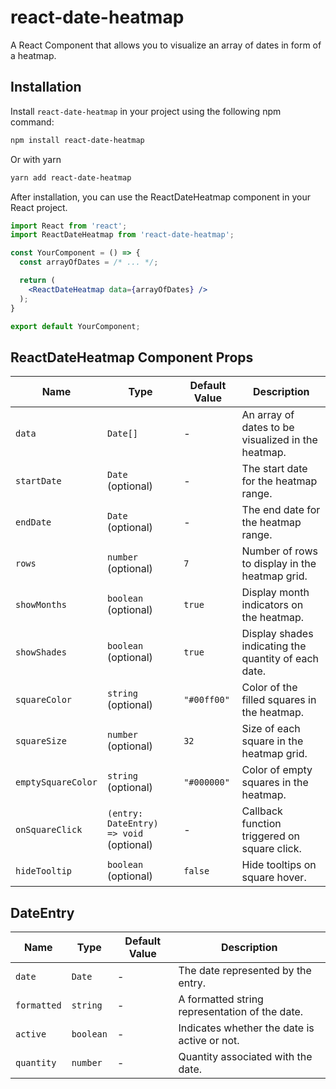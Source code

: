# react-date-heatmap

A React Component that allows you to visualize an array of dates in form of a heatmap.

## Installation

Install `react-date-heatmap` in your project using the following npm command:

```bash
npm install react-date-heatmap
```

Or with yarn

```bash
yarn add react-date-heatmap
```

After installation, you can use the ReactDateHeatmap component in your React project.

```jsx
import React from 'react';
import ReactDateHeatmap from 'react-date-heatmap';

const YourComponent = () => {
  const arrayOfDates = /* ... */;

  return (
    <ReactDateHeatmap data={arrayOfDates} />
  );
}

export default YourComponent;
```

## ReactDateHeatmap Component Props

| Name               | Type                                    | Default Value | Description                                          |
| ------------------ | --------------------------------------- | ------------- | ---------------------------------------------------- |
| `data`             | `Date[]`                                | -             | An array of dates to be visualized in the heatmap.   |
| `startDate`        | `Date` (optional)                       | -             | The start date for the heatmap range.                |
| `endDate`          | `Date` (optional)                       | -             | The end date for the heatmap range.                  |
| `rows`             | `number` (optional)                     | `7`           | Number of rows to display in the heatmap grid.       |
| `showMonths`       | `boolean` (optional)                    | `true`        | Display month indicators on the heatmap.             |
| `showShades`       | `boolean` (optional)                    | `true`        | Display shades indicating the quantity of each date. |
| `squareColor`      | `string` (optional)                     | `"#00ff00"`   | Color of the filled squares in the heatmap.          |
| `squareSize`       | `number` (optional)                     | `32`          | Size of each square in the heatmap grid.             |
| `emptySquareColor` | `string` (optional)                     | `"#000000"`   | Color of empty squares in the heatmap.               |
| `onSquareClick`    | `(entry: DateEntry) => void` (optional) | -             | Callback function triggered on square click.         |
| `hideTooltip`      | `boolean` (optional)                    | `false`       | Hide tooltips on square hover.                       |

## DateEntry

| Name        | Type      | Default Value | Description                                    |
| ----------- | --------- | ------------- | ---------------------------------------------- |
| `date`      | `Date`    | -             | The date represented by the entry.             |
| `formatted` | `string`  | -             | A formatted string representation of the date. |
| `active`    | `boolean` | -             | Indicates whether the date is active or not.   |
| `quantity`  | `number`  | -             | Quantity associated with the date.             |
